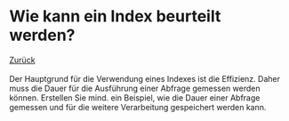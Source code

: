 # Wie kann ein Index beurteilt werden?

[Zurück](../README.md)
<br/><br/>
Der Hauptgrund für die Verwendung eines Indexes ist die Effizienz. Daher muss die Dauer für die Ausführung einer Abfrage
gemessen werden können. Erstellen Sie mind. ein Beispiel, wie die Dauer einer Abfrage gemessen und für die weitere
Verarbeitung gespeichert werden kann.